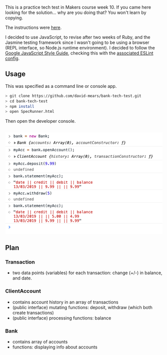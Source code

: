 This is a practice tech test in Makers course week 10. If you came here looking for the solution... why are you doing that? You won't learn by copying.

The instructions were [here](https://github.com/makersacademy/course/blob/master/individual_challenges/bank_tech_test.md).

I decided to use JavaScript, to revise after two weeks of Ruby, and the Jasmine testing framework since I wasn't going to be using a browser (REPL interface, so Node.js runtime environment). I decided to follow the [Google JavaScript Style Guide](https://google.github.io/styleguide/javascriptguide.xml), checking this with the [associated ESLint config](https://github.com/google/eslint-config-google).

## Usage

This was specified as a command line or console app.

```bash
> git clone https://github.com/david-mears/bank-tech-test.git
> cd bank-tech-test
> npm install
> open SpecRunner.html
```

Then open the developer console.

```JavaScript

```

![](images/screeenshot.png)

## Plan

### Transaction

- two data points (variables) for each transaction: change (+/-) in balance, and date.

### ClientAccount

- contains account history in an array of transactions
- (public interface) mutating functions: deposit, withdraw (which both create transactions)
- (public interface) processing functions: balance

### Bank

- contains array of accounts
- functions: displaying info about accounts
